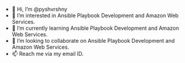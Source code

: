 - 👋 Hi, I’m @pyshvrshny
- 👀 I’m interested in Ansible Playbook Development and Amazon Web Services.
- 🌱 I’m currently learning Ansible Playbook Development and Amazon Web Services.
- 💞️ I’m looking to collaborate on Ansible Playbook Development and Amazon Web Services.
- 📫 Reach me via my email ID.

<!---
pyshvrshny/pyshvrshny is a ✨ special ✨ repository because its `README.md` (this file) appears on your GitHub profile.
You can click the Preview link to take a look at your changes.
--->
